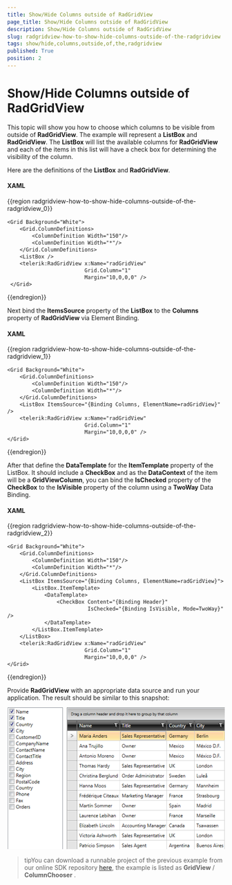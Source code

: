 ```yaml
---
title: Show/Hide Columns outside of RadGridView
page_title: Show/Hide Columns outside of RadGridView
description: Show/Hide Columns outside of RadGridView
slug: radgridview-how-to-show-hide-columns-outside-of-the-radgridview
tags: show/hide,columns,outside,of,the,radgridview
published: True
position: 2
---
```


# Show/Hide Columns outside of RadGridView


This topic will show you how to choose which columns to be visible from outside of __RadGridView__. 
The example will represent a __ListBox__ and __RadGridView__. The __ListBox__ will list the available columns for __RadGridView__ and each of the items in this list will have a check box for determining the visibility of the column.

Here are the definitions of the __ListBox__ and __RadGridView__.

#### __XAML__

{{region radgridview-how-to-show-hide-columns-outside-of-the-radgridview_0}}

	<Grid Background="White">
	    <Grid.ColumnDefinitions>
	        <ColumnDefinition Width="150"/>
	        <ColumnDefinition Width="*"/>
	    </Grid.ColumnDefinitions>
	    <ListBox />
	    <telerik:RadGridView x:Name="radGridView"
	                         Grid.Column="1"
	                         Margin="10,0,0,0" />
	 </Grid>
{{endregion}}

Next bind the __ItemsSource__ property of the __ListBox__ to the __Columns__ property of __RadGridView__ via Element Binding.

#### __XAML__

{{region radgridview-how-to-show-hide-columns-outside-of-the-radgridview_1}}

	<Grid Background="White">
	    <Grid.ColumnDefinitions>
	        <ColumnDefinition Width="150"/>
	        <ColumnDefinition Width="*"/>
	    </Grid.ColumnDefinitions>
	    <ListBox ItemsSource="{Binding Columns, ElementName=radGridView}" />
	    <telerik:RadGridView x:Name="radGridView"
	                         Grid.Column="1" 
	                         Margin="10,0,0,0" />
	</Grid>
{{endregion}}

After that define the __DataTemplate__ for the __ItemTemplate__ property of the ListBox. It should include a __CheckBox__ and as the __DataContext__ of the item will be a __GridViewColumn__, you can bind the __IsChecked__ property of the __CheckBox__ to the __IsVisible__ property of the column using a __TwoWay__ Data Binding.

#### __XAML__

{{region radgridview-how-to-show-hide-columns-outside-of-the-radgridview_2}}

	<Grid Background="White">
	    <Grid.ColumnDefinitions>
	        <ColumnDefinition Width="150"/>
	        <ColumnDefinition Width="*"/>
	    </Grid.ColumnDefinitions>
	    <ListBox ItemsSource="{Binding Columns, ElementName=radGridView}">
	        <ListBox.ItemTemplate>
	            <DataTemplate>
	                <CheckBox Content="{Binding Header}"
	                          IsChecked="{Binding IsVisible, Mode=TwoWay}" />
	            </DataTemplate>
	        </ListBox.ItemTemplate>
	    </ListBox>
	    <telerik:RadGridView x:Name="radGridView"
	                         Grid.Column="1" 
	                         Margin="10,0,0,0" />
	</Grid>
{{endregion}}

Provide __RadGridView__ with an appropriate data source and run your application. The result should be similar to this snapshot:

![Rad Grid View radgridview how to column chooser 2](images/RadGridView_radgridview_how_to_column_chooser_2.png)

>tipYou can download a runnable project of the previous example from our online SDK repository [here](https://github.com/telerik/xaml-sdk/), the example is listed as __GridView__ / __ColumnChooser__  .
          
